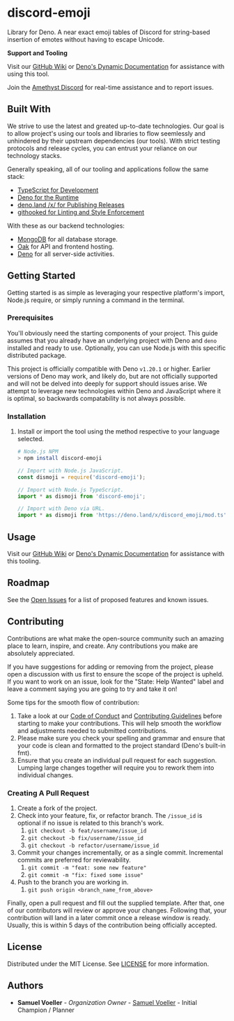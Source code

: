 # discord-emoji

Library for Deno. A near exact emoji tables of Discord for string-based insertion of emotes without having to escape Unicode.

**Support and Tooling**

Visit our [GitHub Wiki](/wiki) or [Deno's Dynamic Documentation](https://doc.deno.land/https://deno.land/x/discord_emoji/mod.ts) for assistance with using this tool.

Join the [Amethyst Discord](https://invite-to.amethyst.live/) for real-time assistance and to report issues.

## Built With

We strive to use the latest and greated up-to-date technologies. Our goal is to allow project's using our tools and libraries to flow seemlessly and unhindered by their upstream dependencies (our tools). With strict testing protocols and release cycles,
you can entrust your reliance on our technology stacks.

Generally speaking, all of our tooling and applications follow the same stack:

- [TypeScript for Development](https://www.typescriptlang.org/)
- [Deno for the Runtime](https://deno.land/)
- [deno.land /x/ for Publishing Releases](https://deno.land/x/)
- [githooked for Linting and Style Enforcement](https://deno.land/x/githooked)

With these as our backend technologies:

- [MongoDB](https://www.mongodb.com/) for all database storage.
- [Oak](https://deno.land/x/oak/) for API and frontend hosting.
- [Deno](https://deno.land/) for all server-side activities.

## Getting Started

Getting started is as simple as leveraging your respective platform's import, Node.js require, or simply running a command in the terminal.

### Prerequisites

You'll obviously need the starting components of your project. This guide assumes that you already have an underlying project with Deno and `deno` installed and ready to use. Optionally, you can use Node.js with this specific distributed package.

This project is officially compatible with Deno `v1.20.1` or higher. Earlier versions of Deno may work, and likely do, but are not officially supported and will not be delved into deeply for support should issues arise. We attempt to leverage new
technologies within Deno and JavaScript where it is optimal, so backwards compatability is not always possible.

### Installation

1. Install or import the tool using the method respective to your language selected.

   ```bash
   # Node.js NPM
   > npm install discord-emoji
   ```

   ```js
   // Import with Node.js JavaScript.
   const dismoji = require('discord-emoji');
   ```

   ```ts
   // Import with Node.js TypeScript.
   import * as dismoji from 'discord-emoji';

   // Import with Deno via URL.
   import * as dismoji from 'https://deno.land/x/discord_emoji/mod.ts'; // I would recommend you pin the expected version!
   ```

## Usage

Visit our [GitHub Wiki](/wiki) or [Deno's Dynamic Documentation](https://doc.deno.land/https://deno.land/x/discord_emoji/mod.ts) for assistance with this tooling.

## Roadmap

See the [Open Issues](/issues) for a list of proposed features and known issues.

## Contributing

Contributions are what make the open-source community such an amazing place to learn, inspire, and create. Any contributions you make are absolutely appreciated.

If you have suggestions for adding or removing from the project, please open a discussion with us first to ensure the scope of the project is upheld. If you want to work on an issue, look for the "State: Help Wanted" label and leave a comment saying you
are going to try and take it on!

Some tips for the smooth flow of contribution:

1. Take a look at our [Code of Conduct](https://github.com/amethyst-studio/.github/blob/main/.github/CODE_OF_CONDUCT.md) and [Contributing Guidelines](https://github.com/amethyst-studio/github/blob/main/.github/CONTRIBUTING.md) before starting to make
   your contributions. This will help smooth the workflow and adjustments needed to submitted contributions.
2. Please make sure you check your spelling and grammar and ensure that your code is clean and formatted to the project standard (Deno's built-in fmt).
3. Ensure that you create an individual pull request for each suggestion. Lumping large changes together will require you to rework them into individual changes.

### Creating A Pull Request

1. Create a fork of the project.
2. Check into your feature, fix, or refactor branch. The `/issue_id` is optional if no issue is related to this branch's work.
   1. `git checkout -b feat/username/issue_id`
   2. `git checkout -b fix/username/issue_id`
   3. `git checkout -b refactor/username/issue_id`
3. Commit your changes incrementally, or as a single commit. Incremental commits are preferred for reviewability.
   1. `git commit -m "feat: some new feature"`
   2. `git commit -m "fix: fixed some issue"`
4. Push to the branch you are working in.
   1. `git push origin <branch_name_from_above>`

Finally, open a pull request and fill out the supplied template. After that, one of our contributors will review or approve your changes. Following that, your contribution will land in a later commit once a release window is ready. Usually, this is within
5 days of the contribution being officially accepted.

## License

Distributed under the MIT License. See [LICENSE](https://github.com/amethyst-studio/discord_emoji/blob/main/LICENSE) for more information.

## Authors

- **Samuel Voeller** - _Organization Owner_ - [Samuel Voeller](https://github.com/xCykrix) - Initial Champion / Planner
